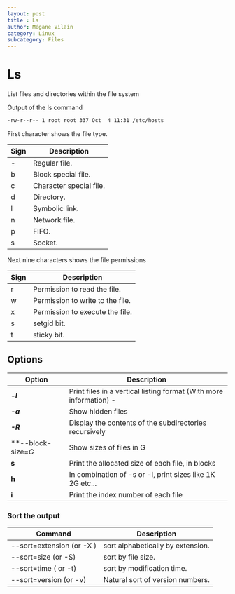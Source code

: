 ```yaml
---
layout: post
title : Ls
author: Mégane Vilain
category: Linux
subcategory: Files
---
```


# Ls 
List files and directories within the file system 

Output of the ls command
```sh
-rw-r--r-- 1 root root 337 Oct  4 11:31 /etc/hosts
```
First character shows the file type.

|Sign|Description|
|---|---|
| - | Regular file.
| b | Block special file.
| c | Character special file.
| d | Directory.
| l | Symbolic link.
| n | Network file.
| p | FIFO.
| s | Socket.

Next nine characters shows the file permissions 

|Sign|Description|
|---|---|
|r | Permission to read the file.
|w | Permission to write to the file.
|x | Permission to execute the file.
|s | setgid bit.
|t | sticky bit.

## Options

|Option|Description|
|---|---|
|***-l***| Print files in a vertical listing format (With more information) -
|***-a***|Show hidden files|
|***-R***| Display the contents of the subdirectories recursively|
|**--block-size=*G*|Show sizes of files in G|
|**s**|Print the allocated size of each file, in blocks|
|**h**|In combination of -s or -l, print sizes like 1K 2G etc...|
|**i**|Print the index number of each file|

### Sort the output

|Command|Description|
|---|---|
| --sort=extension (or -X ) | sort alphabetically by extension.
| --sort=size (or -S) | sort by file size.
| --sort=time ( or -t) | sort by modification time.
| --sort=version (or -v) | Natural sort of version numbers.

